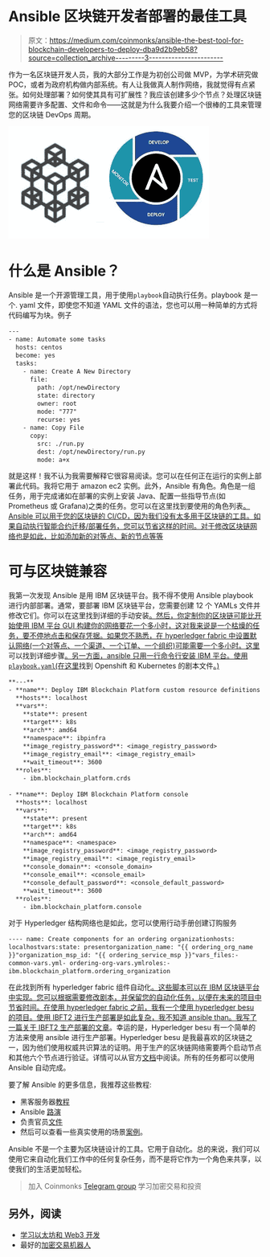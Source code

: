 # Ansible 区块链开发者部署的最佳工具

> 原文：<https://medium.com/coinmonks/ansible-the-best-tool-for-blockchain-developers-to-deploy-dba9d2b9eb58?source=collection_archive---------3----------------------->

作为一名区块链开发人员，我的大部分工作是为初创公司做 MVP，为学术研究做 POC，或者为政府机构做内部系统。有人让我做真人制作网络，我就觉得有点紧张。如何处理部署？如何使其具有可扩展性？我应该创建多少个节点？处理区块链网络需要许多配置、文件和命令——这就是为什么我要介绍一个很棒的工具来管理您的区块链 DevOps 周期。

![](img/85a92ec9b5fdb8b2920067e028499244.png)

# 什么是 Ansible？

Ansible 是一个开源管理工具，用于使用`playbook`自动执行任务。playbook 是一个. yaml 文件，即使您不知道 YAML 文件的语法，您也可以用一种简单的方式将代码编写为块。例子

```
---
- name: Automate some tasks
  hosts: centos  
  become: yes
  tasks:
    - name: Create A New Directory
      file:        
        path: /opt/newDirectory         
        state: directory        
        owner: root        
        mode: "777"        
        recurse: yes
    - name: Copy File    
      copy:        
        src: ./run.py     
        dest: /opt/newDirectory/run.py       
        mode: a+x
```

就是这样！我不认为我需要解释它很容易阅读。您可以在任何正在运行的实例上部署此代码。我将它用于 amazon ec2 实例。此外，Ansible 有角色。角色是一组任务，用于完成诸如在部署的实例上安装 Java、配置一些指导节点(如 Prometheus 或 Grafana)之类的任务。您可以在这里找到要使用的角色列表[。Ansible 可以用于您的区块链的 CI/CD，因为我们没有太多用于区块链的工具。如果自动执行智能合约迁移/部署任务，您可以节省这样的时间。对于修改区块链网络也是如此，比如添加新的对等点、新的节点等等](https://galaxy.ansible.com/home)

# 可与区块链兼容

我第一次发现 Ansible 是用 IBM 区块链平台。我不得不使用 Ansible playbook 进行内部部署。通常，要部署 IBM 区块链平台，您需要创建 12 个 YAMLs 文件并修改它们。你可以在这里找到详细的手动安装[。然后，你定制你的区块链可能比开始使用 IBM 平台 GUI 构建你的网络要花一个多小时，这对我来说是一个枯燥的任务，要不停地点击和保存凭据。如果您不熟悉，在 hyperledger fabric 中设置默认网络(一个对等点、一个渠道、一个订单、一个组织)可能需要一个多小时。这里](https://cloud.ibm.com/docs/blockchain-sw-25?topic=blockchain-sw-25-deploy-ocp)可以找到详细步骤[。另一方面，ansible 只用一行命令行安装 IBM 平台。使用`playbook.yaml`(在这里](https://cloud.ibm.com/docs/blockchain?topic=blockchain-ibp-console-build-network)找到 Openshift 和 Kubernetes 的剧本文件[。)](https://ibm-blockchain.github.io/ansible-collection/tutorials/installing.html#installing-the-ibm-blockchain-platform)

```
**---**
- **name**: Deploy IBM Blockchain Platform custom resource definitions
  **hosts**: localhost
  **vars**:
    **state**: present
    **target**: k8s
    **arch**: amd64
    **namespace**: ibpinfra
    **image_registry_password**: <image_registry_password>
    **image_registry_email**: <image_registry_email>
    **wait_timeout**: 3600
  **roles**:
    - ibm.blockchain_platform.crds

- **name**: Deploy IBM Blockchain Platform console
  **hosts**: localhost
  **vars**:
    **state**: present
    **target**: k8s
    **arch**: amd64
    **namespace**: <namespace>
    **image_registry_password**: <image_registry_password>
    **image_registry_email**: <image_registry_email>
    **console_domain**: <console_domain>
    **console_email**: <console_email>
    **console_default_password**: <console_default_password>
    **wait_timeout**: 3600
  **roles**:
    - ibm.blockchain_platform.console
```

对于 Hyperledger 结构网络也是如此，您可以使用行动手册创建订购服务

```
---- name: Create components for an ordering organizationhosts: localhostvars:state: presentorganization_name: "{{ ordering_org_name }}"organization_msp_id: "{{ ordering_service_msp }}"vars_files:- common-vars.yml- ordering-org-vars.ymlroles:- ibm.blockchain_platform.ordering_organization
```

在此找到所有 hyperledger fabric 组件自动化[。这些脚本可以在 IBM 区块链平台中实现。您可以根据需要修改剧本，并保留您的自动化任务，以便在未来的项目中节省时间。在使用 hyperledger fabric 之前，我有一个使用 hyperledger besu 的项目。使用 IBFT2 进行生产部署是如此复杂，我不知道 ansible than。我写了一篇关于 IBFT2 生产部署的](https://github.com/IBM-Blockchain/ansible-collection/tree/master/tutorial)[文章](/coinmonks/setting-up-hyperledger-besu-on-amazon-web-services-using-ibft2-fa8d5f3a1aa3)。幸运的是，Hyperledger besu 有一个简单的方法来使用 ansible 进行生产部署。Hyperledger besu 是我最喜欢的区块链之一，因为他们使用权威共识算法的证明。用于生产的区块链网络需要两个启动节点和其他六个节点进行验证。详情可以从官方[文档](https://besu.hyperledger.org/en/stable/Tutorials/Private-Network/Create-IBFT-Network/)中阅读。所有的任务都可以使用 Ansible 自动完成。

要了解 Ansible 的更多信息，我推荐这些教程:

*   黑客服务器[教程](https://serversforhackers.com/c/an-ansible2-tutorial)
*   Ansible [路演](https://github.com/RedHatNordicsSA/ansible-roadshow)
*   负责官员[文件](https://github.com/RedHatNordicsSA/ansible-roadshow)
*   然后可以查看一些真实使用的场景[案例](https://docs.ansible.com/ansible/latest/scenario_guides/guides.html)。

Ansible 不是一个主要为区块链设计的工具。它用于自动化。总的来说，我们可以使用它来自动化我们工作中的任何复杂任务，而不是将它作为一个角色来共享，以使我们的生活更加轻松。

> 加入 Coinmonks [Telegram group](https://t.me/joinchat/EPmjKpNYwRMsBI4p) 学习加密交易和投资

## 另外，阅读

*   [学习以太坊和 Web3 开发](http://blog.coincodecap.com/go/learn)
*   最好的[加密交易机器人](/coinmonks/crypto-trading-bot-c2ffce8acb2a)
